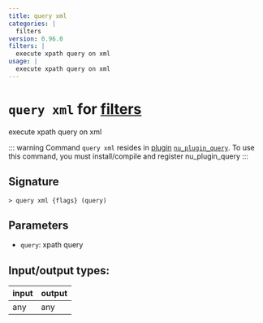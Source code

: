 ```yaml
---
title: query xml
categories: |
  filters
version: 0.96.0
filters: |
  execute xpath query on xml
usage: |
  execute xpath query on xml
---
```

<!-- This file is automatically generated. Please edit the command in https://github.com/nushell/nushell instead. -->

# `query xml` for [filters](/commands/categories/filters.md)

<div class='command-title'>execute xpath query on xml</div>

::: warning
Command `query xml` resides in [plugin](/book/plugins.html) [`nu_plugin_query`](https://crates.io/crates/nu_plugin_query). To use this command, you must install/compile and register nu_plugin_query
:::

## Signature

```> query xml {flags} (query)```

## Parameters

 -  `query`: xpath query


## Input/output types:

| input | output |
| ----- | ------ |
| any   | any    |
